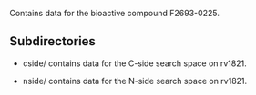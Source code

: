 Contains data for the bioactive compound F2693-0225.

## Subdirectories

- cside/ contains data for the C-side search space on rv1821.

- nside/ contains data for the N-side search space on rv1821.

